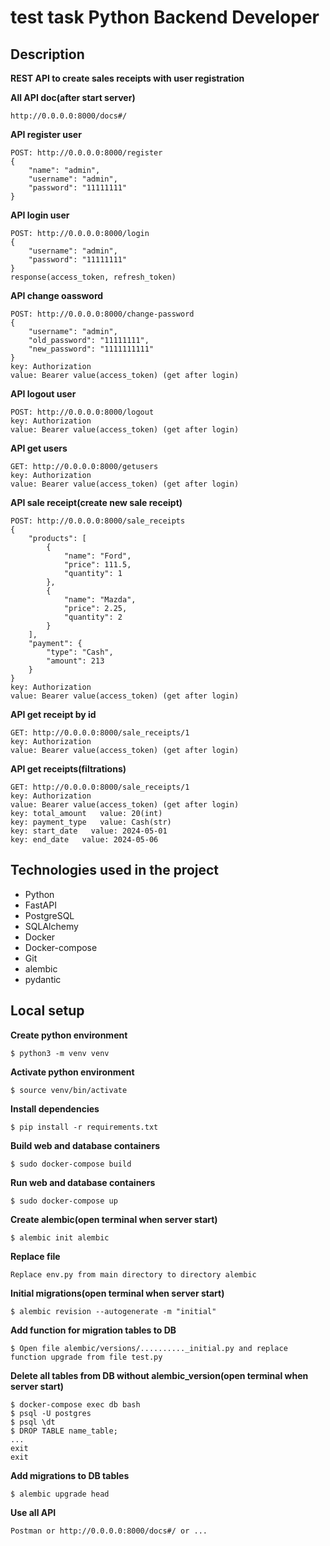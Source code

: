 # test task Python Backend Developer 

## Description

**REST API to create sales receipts with user registration**

**All API doc(after start server)**

```
http://0.0.0.0:8000/docs#/
```

**API register user**

```
POST: http://0.0.0.0:8000/register
{
    "name": "admin",
    "username": "admin",
    "password": "11111111"
}
```
**API login user**

```
POST: http://0.0.0.0:8000/login
{
    "username": "admin",
    "password": "11111111"
}
response(access_token, refresh_token)
```
**API change oassword**

```
POST: http://0.0.0.0:8000/change-password
{
    "username": "admin",
    "old_password": "11111111",
    "new_password": "1111111111"
}
key: Authorization
value: Bearer value(access_token) (get after login)
```
**API logout user**

```
POST: http://0.0.0.0:8000/logout
key: Authorization
value: Bearer value(access_token) (get after login)
```
**API get users**

```
GET: http://0.0.0.0:8000/getusers
key: Authorization
value: Bearer value(access_token) (get after login)
```
**API sale receipt(create new sale receipt)**

```
POST: http://0.0.0.0:8000/sale_receipts
{
    "products": [
        {
            "name": "Ford",
            "price": 111.5,
            "quantity": 1
        },
        {
            "name": "Mazda",
            "price": 2.25,
            "quantity": 2
        }
    ],
    "payment": {
        "type": "Cash",
        "amount": 213
    }
}
key: Authorization
value: Bearer value(access_token) (get after login)
```
**API get receipt by id**

```
GET: http://0.0.0.0:8000/sale_receipts/1
key: Authorization
value: Bearer value(access_token) (get after login)
```
**API get receipts(filtrations)**

```
GET: http://0.0.0.0:8000/sale_receipts/1
key: Authorization
value: Bearer value(access_token) (get after login)
key: total_amount   value: 20(int)
key: payment_type   value: Cash(str)
key: start_date   value: 2024-05-01
key: end_date   value: 2024-05-06
```



## Technologies used in the project
- Python
- FastAPI
- PostgreSQL
- SQLAlchemy
- Docker
- Docker-compose
- Git
- alembic
- pydantic


## Local setup

**Create python environment**

```
$ python3 -m venv venv
```

**Activate python environment**

```
$ source venv/bin/activate
```

**Install dependencies**

```
$ pip install -r requirements.txt
```

**Build web and database containers**

```
$ sudo docker-compose build
```

**Run web and database containers**

```
$ sudo docker-compose up
```

**Create alembic(open terminal when server start)**

```
$ alembic init alembic
```

**Replace file**

```
Replace env.py from main directory to directory alembic
```

**Initial migrations(open terminal when server start)**

```
$ alembic revision --autogenerate -m "initial"
```
**Add function for migration tables to DB**

```
$ Open file alembic/versions/.........._initial.py and replace function upgrade from file test.py
```
**Delete all tables from DB without alembic_version(open terminal when server start)**

```
$ docker-compose exec db bash
$ psql -U postgres
$ psql \dt
$ DROP TABLE name_table;
...
exit
exit
```
**Add migrations to DB tables**

```
$ alembic upgrade head
```
**Use all API**

```
Postman or http://0.0.0.0:8000/docs#/ or ...
```